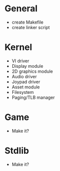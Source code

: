 # General
- create Makefile
- create linker script

# Kernel
- VI driver
- Display module
- 2D graphics module
- Audio driver
- Joypad driver
- Asset module
- Filesystem
- Paging/TLB manager

# Game
- Make it?

# Stdlib
- Make it?